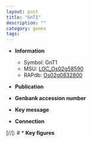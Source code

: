 ```yaml
---
layout: post
title: "GnT1"
description: ""
category: genes
tags: 
---
```


* **Information**  
    + Symbol: GnT1  
    + MSU: [LOC_Os02g58590](http://rice.uga.edu/cgi-bin/ORF_infopage.cgi?orf=LOC_Os02g58590)  
    + RAPdb: [Os02g0832800](http://rapdb.dna.affrc.go.jp/viewer/gbrowse_details/irgsp1?name=Os02g0832800)  

* **Publication**  

* **Genbank accession number**  

* **Key message**  

* **Connection**  

[//]: # * **Key figures**  


